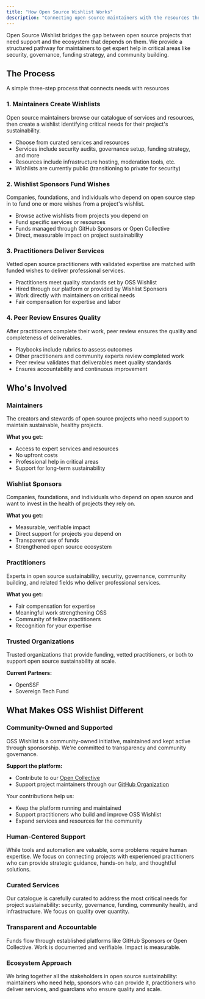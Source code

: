 ```yaml
---
title: "How Open Source Wishlist Works"
description: "Connecting open source maintainers with the resources they need for sustainable project health"
---
```


Open Source Wishlist bridges the gap between open source projects that need support and the ecosystem that depends on them. We provide a structured pathway for maintainers to get expert help in critical areas like security, governance, funding strategy, and community building.

## The Process

A simple three-step process that connects needs with resources

### 1. Maintainers Create Wishlists

Open source maintainers browse our catalogue of services and resources, then create a wishlist identifying critical needs for their project's sustainability.

- Choose from curated services and resources
- Services include security audits, governance setup, funding strategy, and more
- Resources include infrastructure hosting, moderation tools, etc.
- Wishlists are currently public (transitioning to private for security)

### 2. Wishlist Sponsors Fund Wishes

Companies, foundations, and individuals who depend on open source step in to fund one or more wishes from a project's wishlist.

- Browse active wishlists from projects you depend on
- Fund specific services or resources
- Funds managed through GitHub Sponsors or Open Collective
- Direct, measurable impact on project sustainability

### 3. Practitioners Deliver Services

Vetted open source practitioners with validated expertise are matched with funded wishes to deliver professional services.

- Practitioners meet quality standards set by OSS Wishlist
- Hired through our platform or provided by Wishlist Sponsors
- Work directly with maintainers on critical needs
- Fair compensation for expertise and labor

### 4. Peer Review Ensures Quality

After practitioners complete their work, peer review ensures the quality and completeness of deliverables.

- Playbooks include rubrics to assess outcomes
- Other practitioners and community experts review completed work
- Peer review validates that deliverables meet quality standards
- Ensures accountability and continuous improvement

## Who's Involved

### Maintainers

The creators and stewards of open source projects who need support to maintain sustainable, healthy projects.

**What you get:**
- Access to expert services and resources
- No upfront costs
- Professional help in critical areas
- Support for long-term sustainability

### Wishlist Sponsors

Companies, foundations, and individuals who depend on open source and want to invest in the health of projects they rely on.

**What you get:**
- Measurable, verifiable impact
- Direct support for projects you depend on
- Transparent use of funds
- Strengthened open source ecosystem

### Practitioners

Experts in open source sustainability, security, governance, community building, and related fields who deliver professional services.

**What you get:**
- Fair compensation for expertise
- Meaningful work strengthening OSS
- Community of fellow practitioners
- Recognition for your expertise

### Trusted Organizations

Trusted organizations that provide funding, vetted practitioners, or both to support open source sustainability at scale.

**Current Partners:**
- OpenSSF
- Sovereign Tech Fund

## What Makes OSS Wishlist Different

### Community-Owned and Supported

OSS Wishlist is a community-owned initiative, maintained and kept active through sponsorship. We're committed to transparency and community governance.

**Support the platform:**
- Contribute to our [Open Collective](https://opencollective.com/oss-wishlist)
- Support project maintainers through our [GitHub Organization](https://github.com/oss-wishlist)

Your contributions help us:
- Keep the platform running and maintained
- Support practitioners who build and improve OSS Wishlist
- Expand services and resources for the community

### Human-Centered Support

While tools and automation are valuable, some problems require human expertise. We focus on connecting projects with experienced practitioners who can provide strategic guidance, hands-on help, and thoughtful solutions.

### Curated Services

Our catalogue is carefully curated to address the most critical needs for project sustainability: security, governance, funding, community health, and infrastructure. We focus on quality over quantity.

### Transparent and Accountable

Funds flow through established platforms like GitHub Sponsors or Open Collective. Work is documented and verifiable. Impact is measurable.

### Ecosystem Approach

We bring together all the stakeholders in open source sustainability: maintainers who need help, sponsors who can provide it, practitioners who deliver services, and guardians who ensure quality and scale.
